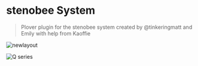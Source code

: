 # stenobee System
>
  
> 
> Plover plugin for the stenobee system created by @tinkeringmatt and Emily with help from Kaoffie
>
  
> 
![newlayout](https://github.com/Tink-Bell/StenoBee/assets/143440063/22d21f8f-01b8-4078-b071-e337c725e161)
>
  
> 
![Q series](https://github.com/Tink-Bell/StenoBee/assets/143440063/445a3477-cd88-4435-9474-875fe4213bc4)
>
  
> 
